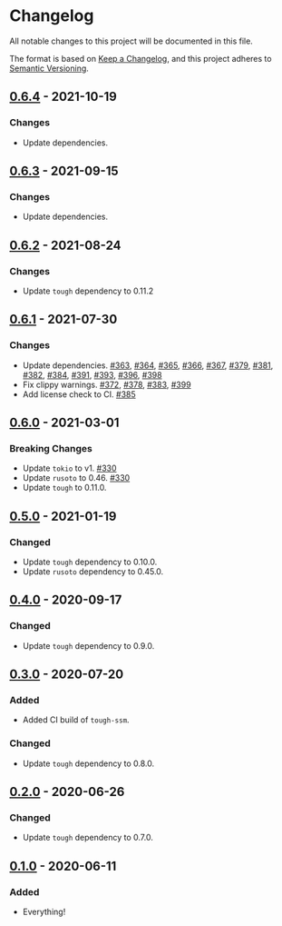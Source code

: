 # Changelog
All notable changes to this project will be documented in this file.

The format is based on [Keep a Changelog](https://keepachangelog.com/en/1.0.0/),
and this project adheres to [Semantic Versioning](https://semver.org/spec/v2.0.0.html).

## [0.6.4] - 2021-10-19
### Changes
- Update dependencies.

## [0.6.3] - 2021-09-15
### Changes
- Update dependencies.

## [0.6.2] - 2021-08-24
### Changes
- Update `tough` dependency to 0.11.2

## [0.6.1] - 2021-07-30
### Changes
- Update dependencies.  [#363], [#364], [#365], [#366], [#367], [#379], [#381], [#382], [#384], [#391], [#393], [#396], [#398]
- Fix clippy warnings.  [#372], [#378], [#383], [#399]
- Add license check to CI.  [#385]

[#363]: https://github.com/awslabs/tough/pull/363
[#364]: https://github.com/awslabs/tough/pull/364
[#365]: https://github.com/awslabs/tough/pull/365
[#366]: https://github.com/awslabs/tough/pull/366
[#367]: https://github.com/awslabs/tough/pull/367
[#372]: https://github.com/awslabs/tough/pull/372
[#378]: https://github.com/awslabs/tough/pull/378
[#379]: https://github.com/awslabs/tough/pull/379
[#381]: https://github.com/awslabs/tough/pull/381
[#382]: https://github.com/awslabs/tough/pull/382
[#383]: https://github.com/awslabs/tough/pull/383
[#384]: https://github.com/awslabs/tough/pull/384
[#385]: https://github.com/awslabs/tough/pull/385
[#391]: https://github.com/awslabs/tough/pull/391
[#393]: https://github.com/awslabs/tough/pull/393
[#396]: https://github.com/awslabs/tough/pull/396
[#398]: https://github.com/awslabs/tough/pull/398
[#399]: https://github.com/awslabs/tough/pull/399

## [0.6.0] - 2021-03-01
### Breaking Changes
- Update `tokio` to v1. [#330]
- Update `rusoto` to 0.46. [#330]
- Update `tough` to 0.11.0.

[#330]: https://github.com/awslabs/tough/pull/330

## [0.5.0] - 2021-01-19
### Changed
- Update `tough` dependency to 0.10.0.
- Update `rusoto` dependency to 0.45.0.

## [0.4.0] - 2020-09-17
### Changed
- Update `tough` dependency to 0.9.0.

## [0.3.0] - 2020-07-20
### Added
- Added CI build of `tough-ssm`.

### Changed
- Update `tough` dependency to 0.8.0.

## [0.2.0] - 2020-06-26
### Changed
- Update `tough` dependency to 0.7.0.

## [0.1.0] - 2020-06-11
### Added
- Everything!

[0.6.4]: https://github.com/awslabs/tough/compare/tough-ssm-v0.6.3...tough-ssm-v0.6.4
[0.6.3]: https://github.com/awslabs/tough/compare/tough-ssm-v0.6.2...tough-ssm-v0.6.3
[0.6.2]: https://github.com/awslabs/tough/compare/tough-ssm-v0.6.1...tough-ssm-v0.6.2
[0.6.1]: https://github.com/awslabs/tough/compare/tough-ssm-v0.6.0...tough-ssm-v0.6.1
[0.6.0]: https://github.com/awslabs/tough/compare/tough-ssm-v0.5.0...tough-ssm-v0.6.0
[0.5.0]: https://github.com/awslabs/tough/compare/tough-ssm-v0.4.0...tough-ssm-v0.5.0
[0.4.0]: https://github.com/awslabs/tough/compare/tough-ssm-v0.3.0...tough-ssm-v0.4.0
[0.3.0]: https://github.com/awslabs/tough/compare/tough-ssm-v0.2.0...tough-ssm-v0.3.0
[0.2.0]: https://github.com/awslabs/tough/compare/tough-ssm-v0.1.0...tough-ssm-v0.2.0
[0.1.0]: https://github.com/awslabs/tough/releases/tag/tough-ssm-v0.1.0
